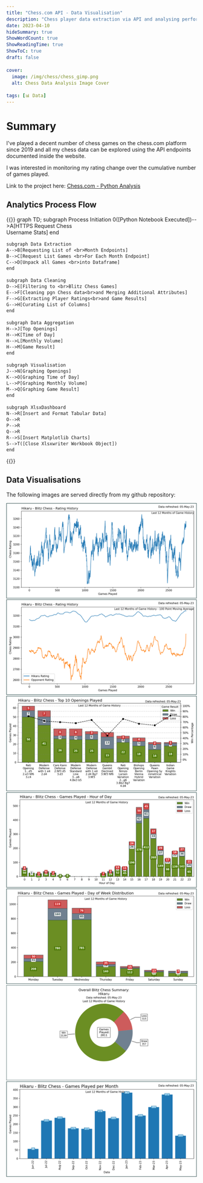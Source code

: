 ```yaml
---
title: "Chess.com API - Data Visualisation"
description: "Chess player data extraction via API and analysing performance data on Python"
date: 2023-04-10
hideSummary: true
ShowWordCount: true
ShowReadingTime: true
ShowToC: true
draft: false

cover:
  image: /img/chess/chess_gimp.png
  alt: Chess Data Analysis Image Cover

tags: [📊 Data]
---
```


# Summary

I've played a decent number of chess games on the chess.com platform since 2019 and all my chess data can be explored using the API endpoints documented inside the website.

I was interested in monitoring my rating change over the cumulative number of games played.

Link to the project here: [Chess.com - Python Analysis](https://github.com/Filpill/chess_analysis)


## Analytics Process Flow

{{<mermaid>}}
graph TD;
    subgraph Process Initiation
    0([Python Notebook Executed])-->A[HTTPS Request Chess <br>Username Stats]
    end

    subgraph Data Extraction
    A-->B[Requesting List of <br>Month Endpoints]
    B-->C[Request List Games <br>For Each Month Endpoint]
    C-->D[Unpack all Games <br>into Dataframe]
    end

    subgraph Data Cleaning
    D-->E[Filtering to <br>Blitz Chess Games]
    E-->F[Cleaning pgn Chess data<br>and Merging Additional Attributes]
    F-->G[Extracting Player Ratings<br>and Game Results]
    G-->H[Curating List of Columns]
    end

    subgraph Data Aggregation
    H-->J[Top Openings]
    H-->K[Time of Day]
    H-->L[Monthly Volume]
    H-->M[Game Result]
    end

    subgraph Visualisation
    J-->N[Graphing Openings]
    K-->O[Graphing Time of Day]
    L-->P[Graphing Monthly Volume]
    M-->Q[Graphing Game Result]
    end

    subgraph XlsxDashboard
    N-->R[Insert and Format Tabular Data]
    O-->R
    P-->R
    Q-->R
    R-->S[Insert Matplotlib Charts]
    S-->T([Close Xlsxwriter Workbook Object])
    end
{{</mermaid>}}

## Data Visualisations

The following images are served directly from my github repository:

![Rating](https://raw.githubusercontent.com/Filpill/chess_analysis/main/charts/raw_rating_line.png)
![Moving Average Rating](https://raw.githubusercontent.com/Filpill/chess_analysis/main/charts/avg_rating_line.png)
![Top Openings](https://raw.githubusercontent.com/Filpill/chess_analysis/main/charts/top_openings.png)
![Time of Day](https://raw.githubusercontent.com/Filpill/chess_analysis/main/charts/time_of_day.png)
![Day of Week](https://raw.githubusercontent.com/Filpill/chess_analysis/main/charts/day_of_week.png)
![Chess Summary](https://raw.githubusercontent.com/Filpill/chess_analysis/main/charts/chess_summary_pie.png)
![Monthly Games](https://raw.githubusercontent.com/Filpill/chess_analysis/main/charts/monthly_games.png)
